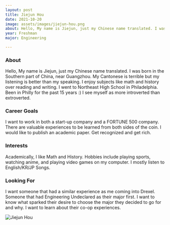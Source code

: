 ```yaml
---
layout: post
title: Jiejun Hou 
date: 2021-10-20
image: assets/images/jiejun-hou.png
about: Hello, My name is Jiejun, just my Chinese name translated. I was born in the Southern part of China, near Guangzhou. My Cantonese is terrible but my listening is better than my speaking. I enjoy subjects like math and history over reading and writing. I went to Northeast High School in Philadelphia. Been in Philly for the past 15 years :) I see myself as more introverted than extroverted.
year: Freshman
major: Engineering

---
```


### About

Hello, My name is Jiejun, just my Chinese name translated. I was born in the Southern part of China, near Guangzhou. My Cantonese is terrible but my listening is better than my speaking. I enjoy subjects like math and history over reading and writing. I went to Northeast High School in Philadelphia. Been in Philly for the past 15 years :) I see myself as more introverted than extroverted.

### Career Goals

I want to work in both a start-up company and a FORTUNE 500 company. There are valuable experiences to be learned from both sides of the coin. I would like to publish an academic paper. Get recognized and get rich.

### Interests

Academically, I like Math and History. Hobbies include playing sports, watching anime, and playing video games on my computer. I mostly listen to English/KR/JP Songs.

### Looking For

I want someone that had a similar experience as me coming into Drexel. Someone that had Engineering Undeclared as their major first. I want to know what sparked their desire to choose the major they decided to go for and why. I want to learn about their co-op experiences.

<div class="text-center my-5">
    <img src="{ "assets/images/jiejun-hou.png" | absolute_url }" alt="Jiejun Hou" class="rounded post-img" />
</div>
